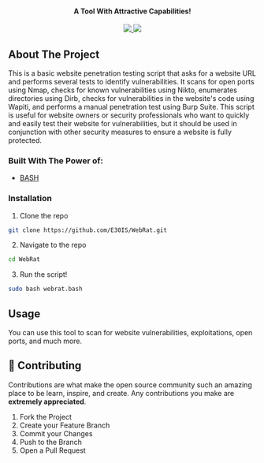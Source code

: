 
<h4 align="center">A Tool With Attractive Capabilities!</h4>

<p align="center">
  <a href="https://www.gnu.org/software/bash/">
    <img src="https://img.shields.io/badge/bash-v3-blue">
  </a>
  <a href="https://en.wikipedia.org/wiki/Linux">
    <img src="https://img.shields.io/badge/Platform-Linux-red">
  </a>

</p>




<!-- ABOUT THE PROJECT -->
## About The Project
This is a basic website penetration testing script that asks for a website URL and performs several tests to identify vulnerabilities. It scans for open ports using Nmap, checks for known vulnerabilities using Nikto, enumerates directories using Dirb, checks for vulnerabilities in the website's code using Wapiti, and performs a manual penetration test using Burp Suite. This script is useful for website owners or security professionals who want to quickly and easily test their website for vulnerabilities, but it should be used in conjunction with other security measures to ensure a website is fully protected.

### Built With The Power of:
* [BASH](https://www.gnu.org/software/bash/)


### Installation

1. Clone the repo
```sh
git clone https://github.com/E30IS/WebRat.git
```
2. Navigate to the repo
```sh
cd WebRat
```
3. Run the script!
```sh
sudo bash webrat.bash
```



<!-- USAGE EXAMPLES -->
## Usage

You can use this tool to scan for website vulnerabilities, exploitations, open ports, and much more.  



<!-- CONTRIBUTING -->
## 🤝 Contributing

Contributions are what make the open source community such an amazing place to be learn, inspire, and create. Any contributions you make are **extremely appreciated**.

1. Fork the Project
2. Create your Feature Branch 
3. Commit your Changes 
4. Push to the Branch 
5. Open a Pull Request


<!-- MARKDOWN LINKS & IMAGES -->
<!-- https://www.markdownguide.org/basic-syntax/#reference-style-links -->
[forks-shield]: https://img.shields.io/github/forks/E30IS/WebRat?style=for-the-badge
[forks-url]: https://github.com/E30IS/WebRat/network/members
[stars-shield]: https://img.shields.io/github/stars/E30IS/WebRat?style=for-the-badge
[stars-url]: https://github.com/E30IS/WebRat/stargazers
[issues-shield]: https://img.shields.io/github/issues/E30IS/WebRat?style=for-the-badge
[issues-url]: https://github.com/E30IS/WebRat/issues

